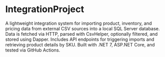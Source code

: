 # IntegrationProject

A lightweight integration system for importing product, inventory, and pricing data from external CSV sources into a local SQL Server database.
Data is fetched via HTTP, parsed with CsvHelper, optionally filtered, and stored using Dapper.
Includes API endpoints for triggering imports and retrieving product details by SKU.
Built with .NET 7, ASP.NET Core, and tested via GitHub Actions.